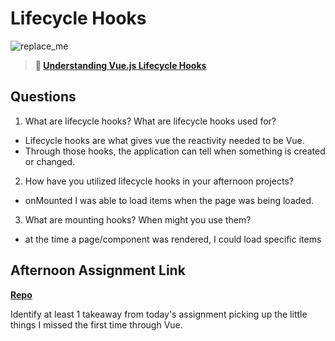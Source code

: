 # Lifecycle Hooks

![replace_me](https://codeworks.blob.core.windows.net/public/assets/img/illustrations/placeholder.svg)

> **📖 [Understanding Vue.js Lifecycle Hooks](https://codeworksacademy.com/fs-student-guide/resources/wk6/03-Vue-Lifecycle-Hooks)**

## Questions

1. What are lifecycle hooks? What are lifecycle hooks used for?
 - Lifecycle hooks are what gives vue the reactivity needed to be Vue.
 - Through those hooks, the application can tell when something is created or changed.

2. How have you utilized lifecycle hooks in your afternoon projects?
 - onMounted I was able to load items when the page was being loaded.

3. What are mounting hooks? When might you use them?
 - at the time a page/component was rendered, I could load specific items

## Afternoon Assignment Link

**[Repo](https://github.com/DaneBarber/Gregslist-vue)**

Identify at least 1 takeaway from today's assignment
picking up the little things I missed the first time through Vue.
